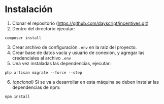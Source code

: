 # Instalación

1. Clonar el repositorio (https://github.com/dayscript/incentives.git)
2. Dentro del directorio ejecutar: 
``` 
composer install
```
3. Crear archivo de configuración `.env` en la raiz del proyecto.
4. Crear base de datos vacía y usuario de conexión, y agregar las credenciales al archivo `.env`
5. Una vez instaladas las dependencias, ejecutar:
``` 
php artisan migrate --force --step
``` 
6. *(opcional)* Si se va a desarrollar en esta máquina se deben instalar las dependencias de npm:
```
npm install
```
